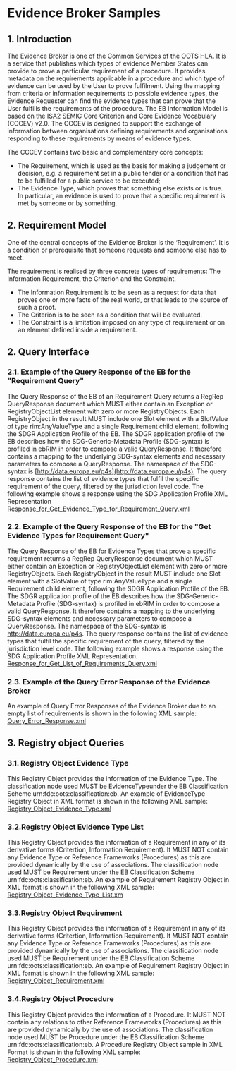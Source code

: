 # Evidence Broker Samples

## 1. Introduction 
The Evidence Broker is one of the Common Services of the OOTS HLA. It is a service that publishes which types of evidence Member States can provide to prove a particular requirement of a procedure. It provides metadata on the requirements applicable in a procedure and which type of evidence can be used by the User to prove fulfilment. Using the mapping from criteria or information requirements to possible evidence types, the Evidence Requester can find the evidence types that can prove that the User fulfills the requirements of the procedure.
The EB Information Model is based on the ISA2 SEMIC Core Criterion and Core Evidence Vocabulary (CCCEV) v2.0. The CCCEV is designed to support the exchange of information between organisations defining requirements and organisations responding to these requirements by means of evidence types.

The CCCEV contains two basic and complementary core concepts:
* The Requirement, which is used as the basis for making a judgement or decision, e.g. a requirement set in a public tender or a condition that has to be fulfilled for a public service to be executed;
* The Evidence Type, which proves that something else exists or is true. In particular, an evidence is used to prove that a specific requirement is met by someone or by something.
## 2. Requirement Model
One of the central concepts of the Evidence Broker is the ‘Requirement’. It is a condition or prerequisite that someone requests and someone else has to meet.

The requirement is realised by three concrete types of requirements: The Information Requirement, the Criterion and the Constraint.
* The Information Requirement is to be seen as a request for data that proves one or more facts of the real world, or that leads to the source of such a proof.
* The Criterion is to be seen as a condition that will be evaluated.
* The Constraint is a limitation imposed on any type of requirement or on an element defined inside a requirement.

## 2. Query Interface 
###     2.1. Example of the Query Response of the EB for the "Requirement Query"
The Query Response of the EB of an Requirement Query returns a RegRep QueryResponse document which MUST either contain an Exception or RegistryObjectList element with zero or more RegistryObjects. Each RegistryObject in the result MUST include one Slot element with a SlotValue of type rim:AnyValueType and a single Requirement child element, following the SDGR Application Profile of the EB. The SDGR application profile of the EB describes how the SDG-Generic-Metadata Profile (SDG-syntax) is profiled in ebRIM in order to compose a valid QueryResponse. It therefore contains a mapping to the underlying SDG-syntax elements and necessary parameters to compose a QueryResponse.  The namespace of the SDG-syntax is [http://data.europa.eu/p4s](http://data.europa.eu/p4s). 
The query response contains the list of evidence types that fulfil the specific requirement of the query, filtered by the jurisdiction level code. The following example shows a response using the SDG Application Profile XML Representation
[Response_for_Get_Evidence_Type_for_Requirement_Query.xml](https://ec.europa.eu/digital-building-blocks/code/projects/OOP/repos/tdd_chapters/browse/OOTS-EDM/xml/EB/Response_for_Get_Evidence_Type_for_Requirement_Query.xml)

###     2.2. Example of the Query Response of the EB for the "Get Evidence Types for Requirement Query"
The Query Response of the EB  for Evidence Types that prove a specific requirement returns a RegRep QueryResponse document which MUST either contain an Exception or RegistryObjectList element with zero or more RegistryObjects. Each RegistryObject in the result MUST include one Slot element with a SlotValue of type rim:AnyValueType and a single Requirement child element, following the SDGR Application Profile of the EB. The SDGR application profile of the EB describes how the SDG-Generic-Metadata Profile (SDG-syntax) is profiled in ebRIM in order to compose a valid QueryResponse. It therefore contains a mapping to the underlying SDG-syntax elements and necessary parameters to compose a QueryResponse.  The namespace of the SDG-syntax is http://data.europa.eu/p4s. 
The query response contains the list of evidence types that fulfil the specific requirement of the query, filtered by the jurisdiction level code. The following example shows a response using the SDG Application Profile XML Representation.
[Response_for_Get_List_of_Requirements_Query.xml](https://ec.europa.eu/digital-building-blocks/code/projects/OOP/repos/tdd_chapters/browse/OOTS-EDM/xml/EB/Response_for_Get_List_of_Requirements_Query.xml)

###     2.3. Example of the Query Error Response of the Evidence Broker
An example of Query Error Responses of the Evidence Broker due to an empty list of requirements is shown in the following XML sample:
[Query_Error_Response.xml](https://ec.europa.eu/digital-building-blocks/code/projects/OOP/repos/tdd_chapters/browse/OOTS-EDM/xml/EB/Query_Error_Response.xml)

## 3. Registry object Queries

### 3.1. Registry Object Evidence Type
This Registry Object provides the information of the Evidence Type. The classification node used MUST be EvidenceTypeunder the EB Classification Scheme urn:fdc:oots:classification:eb.
An example of EvidenceType Registry Object in XML format is shown in the following XML sample:
[Registry_Object_Evidence_Type.xml](https://ec.europa.eu/digital-building-blocks/code/projects/OOP/repos/tdd_chapters/browse/OOTS-EDM/xml/EB/Registry_Object_Evidence_Type.xml)

### 3.2.Registry Object Evidence Type List
This Registry Object provides the information of a Requirement in any of its derivative forms (Critertion, Information Requirement). It MUST NOT contain any Evidence Type or Reference Frameworks (Procedures) as this are provided dynamically by the use of associations. The classification node used MUST be Requirement under the EB Classification Scheme urn:fdc:oots:classification:eb.
An example of Requirement Registry Object in XML format is shown in the following XML sample:
[Registry_Object_Evidence_Type_List.xm](https://ec.europa.eu/digital-building-blocks/code/projects/OOP/repos/tdd_chapters/browse/OOTS-EDM/xml/EB/Registry_Object_Evidence_Type_List.xml)

### 3.3.Registry Object Requirement
This Registry Object provides the information of a Requirement in any of its derivative forms (Critertion, Information Requirement). It MUST NOT contain any Evidence Type or Reference Frameworks (Procedures) as this are provided dynamically by the use of associations. The classification node used MUST be Requirement under the EB Classification Scheme urn:fdc:oots:classification:eb.
An example of Requirement Registry Object in XML format is shown in the following XML sample:
[Registry_Object_Requirement.xml](https://ec.europa.eu/digital-building-blocks/code/projects/OOP/repos/tdd_chapters/browse/OOTS-EDM/xml/EB/Registry_Object_Requirement.xml)

### 3.4.Registry Object Procedure
This Registry Object provides the information of a Procedure. It MUST NOT contain any relations to other Reference Frameworks (Procedures) as this are provided dynamically by the use of associations. The classification node used MUST be Procedure under the EB Classification Scheme urn:fdc:oots:classification:eb.
A Procedure Registry Object sample in XML Format is shown in the following XML sample:
[Registry_Object_Procedure.xml](https://ec.europa.eu/digital-building-blocks/code/projects/OOP/repos/tdd_chapters/browse/OOTS-EDM/xml/EB/Registry_Object_Procedure.xml)

